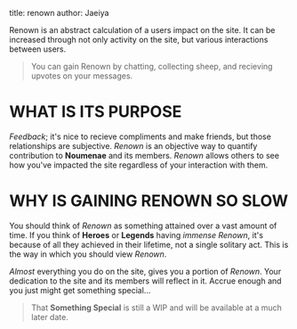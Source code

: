 title: renown
author: Jaeiya

Renown is an abstract calculation of a users impact on the site. It can be increased through not only activity on the site, but various interactions between users.

> You can gain Renown by chatting, collecting sheep, and recieving upvotes on your messages.

# WHAT IS ITS PURPOSE

_Feedback_; it's nice to recieve compliments and make friends, but those relationships are subjective. _Renown_ is an objective way to quantify contribution to **Noumenae** and its members. _Renown_ allows others to see how you've impacted the site regardless of your interaction with them.

# WHY IS GAINING RENOWN SO SLOW

You should think of _Renown_ as something attained over a vast amount of time. If you think of **Heroes** or **Legends** having _immense Renown_, it's because of all they achieved in their lifetime, not a single solitary act. This is the way in which you should view _Renown_.

_Almost_ everything you do on the site, gives you a portion of _Renown_. Your dedication to the site and its members will reflect in it. Accrue enough and you just might get something special...

> That **Something Special** is still a WIP and will be available at a much later date.